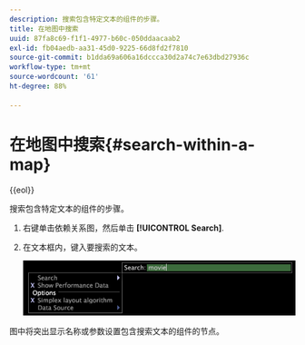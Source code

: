```yaml
---
description: 搜索包含特定文本的组件的步骤。
title: 在地图中搜索
uuid: 87fa8c69-f1f1-4977-b60c-050ddaacaab2
exl-id: fb04aedb-aa31-45d0-9225-66d8fd2f7810
source-git-commit: b1dda69a606a16dccca30d2a74c7e63dbd27936c
workflow-type: tm+mt
source-wordcount: '61'
ht-degree: 88%

---
```


# 在地图中搜索{#search-within-a-map}

{{eol}}

搜索包含特定文本的组件的步骤。

1. 右键单击依赖关系图，然后单击 **[!UICONTROL Search]**.
1. 在文本框内，键入要搜索的文本。

   ![步骤信息](assets/vis_DependencyMap_Search.png)

图中将突出显示名称或参数设置包含搜索文本的组件的节点。
